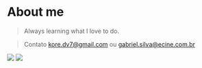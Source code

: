 <h1 align="left">About me</h1>

> Always learning what I love to do.

> Contato
> kore.dv7@gmail.com ou gabriel.silva@ecine.com.br

<div> 
  <a href = "mailto: kore.dv7@gmail.com"><img src="https://img.shields.io/badge/-Gmail-%23333?style=for-the-badge&logo=gmail&logoColor=white" target="_blank"></a>
  <a href = "#"><img src="https://img.shields.io/badge/-kore\#0859-%fff?style=for-the-badge&logo=discord&logoColor=white" target="_blank"></a>
 
</div>
